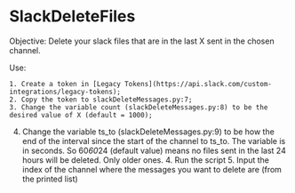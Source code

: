 # SlackDeleteFiles

Objective: Delete your slack files that are in the last X sent in the chosen channel.

Use:

	1. Create a token in [Legacy Tokens](https://api.slack.com/custom-integrations/legacy-tokens);
	2. Copy the token to slackDeleteMessages.py:7;
	3. Change the variable count (slackDeleteMessages.py:8) to be the desired value of X (default = 1000);
  4. Change the variable ts_to (slackDeleteMessages.py:9) to be how the end of the interval since the start of the channel to ts_to. The variable is in seconds. So 60*60*24 (default value) means no files sent in the last 24 hours will be deleted. Only older ones.
	4. Run the script
	5. Input the index of the channel where the messages you want to delete are (from the printed list)
